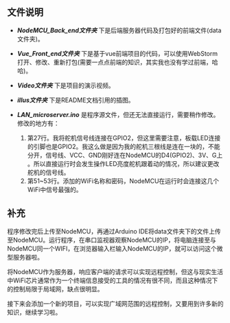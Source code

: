 ##  文件说明

+ ***NodeMCU_Back_end文件夹*** 下是后端服务器代码及打包好的前端文件(data文件夹)。

+ ***Vue_Front_end文件夹*** 下是基于vue前端项目的代码，可以使用WebStorm打开、修改、重新打包(需要一点点前端的知识，其实我也没有学过前端，哈哈)。

+ ***Video文件夹*** 下是项目的演示视频。

+ ***illus文件夹*** 下是README文档引用的插图。

+ ***LAN_microserver.ino*** 是程序源文件，但还无法直接运行，需要稍作修改。
  修改的地方有：
  1. 第27行。我将舵机信号线连接在GPIO2，但这里需要注意，板载LED连接的引脚也是GPIO2。我这么做是因为我的舵机三根线是连在一块的，不能分开，信号线、VCC、GND刚好连在NodeMCU的D4(GPIO2)、3V、G上 。所以直接运行时会发生操作LED亮度舵机跟着动的情况，所以建议更改舵机的信号线。
  2. 第51~53行。添加的WiFi名称和密码，NodeMCU在运行时会连接这几个WiFi中信号最强的。

##  补充

程序修改完后上传至NodeMCU，再通过Arduino IDE将data文件夹下的文件上传至NodeMCU。运行程序，在串口监视器观察NodeMCU的IP，将电脑连接至与NodeMCU同一个WIFI，在浏览器输入栏输入NodeMCU的IP，就可以访问这个微型服务器啦。



将NodeMCU作为服务器，响应客户端的请求可以实现远程控制，但这与现实生活中WiFi芯片通常作为一个终端信息接受的工具的情况有很不同，而且这种情况下的控制局限于局域网，缺点很明显。



接下来会添加一个新的项目，可以实现广域网范围的远程控制，又要用到许多新的知识，继续学习啦。